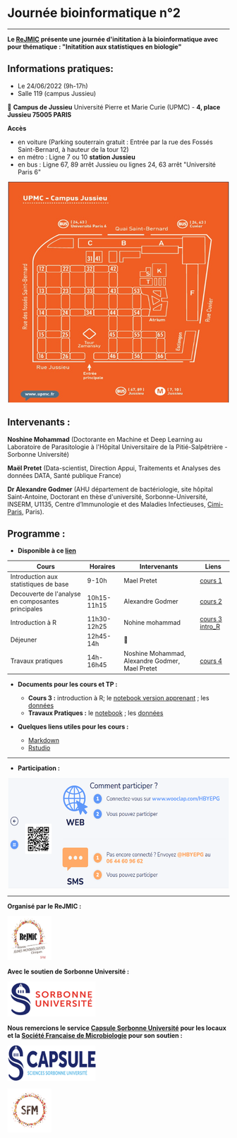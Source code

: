 # Journée bioinformatique n°2
---

**Le [ReJMIC](https://www.sfm-microbiologie.org/presentation-de-la-sfm/sections-et-groupes-de-travail/rejmic/) présente une journée d'inititation à la bioinformatique avec pour thématique : "Initatition aux statistiques en biologie"**

## Informations pratiques:
- Le 24/06/2022 (9h-17h)
- Salle 119 (campus Jussieu)

:round_pushpin: **Campus de Jussieu** Université Pierre et Marie Curie (UPMC) - **4, place Jussieu 75005 PARIS**

**Accès**
- en voiture (Parking souterrain gratuit : Entrée par la rue des Fossés Saint-Bernard, à hauteur de la tour 12)
- en métro : Ligne 7 ou 10 **station Jussieu**
- en bus : Ligne 67, 89 arrêt Jussieu ou lignes 24, 63 arrêt "Université Paris 6"


<p align="center">
  <img src="Images/Planjussieu.jpeg" width="500" height="500">
</p>

## Intervenants :
**Noshine Mohammad** (Doctorante en Machine et Deep Learning au Laboratoire de Parasitologie à l'Hôpital Universitaire de la Pitié-Salpêtrière - Sorbonne Université)

**Maël Pretet** (Data-scientist, Direction Appui, Traitements et Analyses des données DATA, Santé publique France) 

**Dr Alexandre Godmer** (AHU département de bactériologie, site hôpital Saint-Antoine, Doctorant en thèse d'université, Sorbonne-Université, INSERM, U1135, Centre d’Immunologie et des Maladies Infectieuses, [Cimi-Paris](https://cimiparis.fr/), Paris). 

## Programme :

- **Disponible à ce [lien](Cours/Rejmic_intro_2022.pdf)**

|  Cours | Horaires  | Intervenants  | Liens  |
|---     |---        |---            |---     |
| Introduction aux statistiques de base|9-10h|Mael Pretet|[cours 1](Cours/Introduction_aux_statistiques.pdf)|
| Decouverte de l'analyse en composantes principales|10h15-11h15|Alexandre Godmer|[cours 2](Cours/AlexGodmer_cours_PCA.pdf)|   
| Introduction à R|11h30-12h25|Nohine mohammad|[cours 3](https://agodmer.github.io/StatistiquesR_ReJMICJournee2/Cours/TP_intro_R_versionApprenants.html) [intro_R](Cours/Cours_intro_R.pdf)|
| Déjeuner |12h45-14h|:taco:|
|Travaux pratiques|14h-16h45|Noshine Mohammad, Alexandre Godmer, Mael Pretet|[cours 4](Cours/TP_ReJMIC2022.Rmd)|

- **Documents pour les cours et TP :**
  - **Cours 3 :** introduction à R; le [notebook version apprenant](Cours/TP_intro_R_versionApprenants.Rmd) ; les [données](Data/Snore.txt)
  - **Travaux Pratiques :** le [notebook](https://agodmer.github.io/StatistiquesR_ReJMICJournee2/Cours/TP_ReJMIC2022.html) ; les [données](https://github.com/agodmer/MSData/tree/main/ShigaToxigenicEscherichia)

- **Quelques liens utiles pour les cours :**
  - [Markdown](https://blog.sqlbak.com/jupyter-notebook-markdown-cheatsheet)
  - [Rstudio](https://ourednik.info/maps/2019/03/14/premiers-pas-avec-r-et-rstudio/)
---
- **Participation :**
<p align="center">
  <img src="Images/wooclap.PNG" width="500" height="250">
</p>

---
**Organisé par le ReJMIC :**
<p align="left">
  <img src="Images/logo_ReJMIC.PNG" width="100" height="100">
</p>

**Avec le soutien de Sorbonne Université :**
<p align="left">
  <img src="Images/Logo_Sorbonne_Universite.png" width="200" height="80">
</p>

**Nous remercions le service [Capsule Sorbonne Université](https://sciences.sorbonne-universite.fr/faculte/ufr-instituts-observatoires-ecoles/capsule)  pour les locaux et la [Société Française de Microbiologie](https://www.sfm-microbiologie.org/) pour son soutien :**

<p align="left">
  <img src="Images/logo-capsule-sciences-sorbonne-rvb.png" width="200" height="80">
</p>

<p align="left">
  <img src="Images/logo_sfm_mobile.png" width="100" height="100">
</p>
